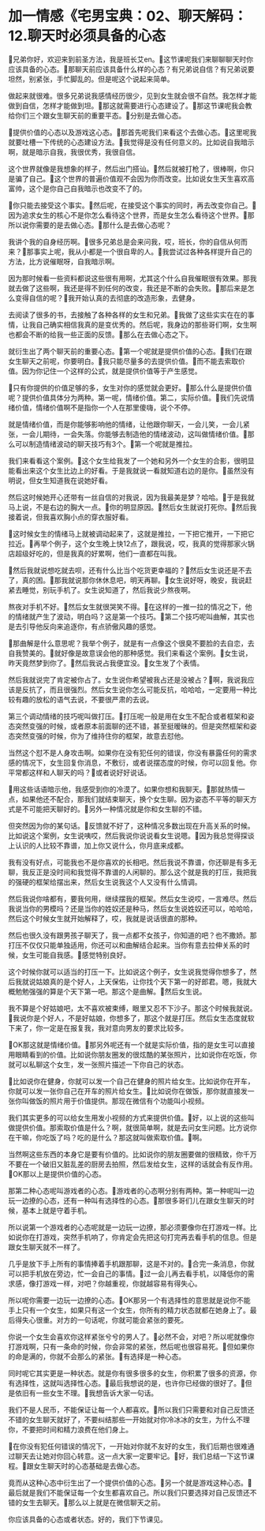 # 加一情感《宅男宝典：02、聊天解码：12.聊天时必须具备的心态

🎼兄弟你好，欢迎来到前圣方法，我是班长艾en。🎼这节课呢我们来聊聊聊天时你应该具备的心态。🎼那聊天前应该具备什么样的心态？有兄弟说自信？有兄弟说要坦然，别紧张，手忙脚乱的。但是呢这个说起来简单。

做起来就很难。很多兄弟说我感情经历很少，见到女生就会很不自然。我怎样才能做到自信，怎样才能做到坦。🎼那这就需要进行心态建设了。🎼那这节课呢我会教给你们三个跟女生聊天前的重要平态。🎼分别是去做心态。

🎼提供价值的心态以及游戏这心态。🎼那首先呢我们来看这个去做心态。🎼这里呢我就要吐槽一下传统的心态建设方法。🎼我觉得是没有任何意义的。比如说自我暗示啊，就是暗示自我，我很优秀，我很自信。

这个世界就像是我想象的样子，然后出门搭讪。🎼然后就被打枪了，很棒啊，你只是骗了自己。🎼这个世界的普遍价值观不会因为你而改变。比如说女生天生喜欢高富帅，这个是你自己自我暗示也改变不了的。

🎼你只能去接受这个事实。🎼然后呢，在接受这个事实的同时，再去改变你自己。🎼因为追求女生的核心不是你怎么看待这个世界，而是女生怎么看待这个世界。🎼那所以说你需要的是去做心态。🎼那什么是去做心态呢？

我讲个我的自身经历啊。🎼很多兄弟总是会来问我，哎，班长，你的自信从何而来？🎼那事实上呢，我从小都是一个很自卑的人。🎼我尝试过各种各样提升自己的方法，比方说催眠呀，自我暗示啊。

因为那时候看一些资料都说这些很有用啊，尤其这个什么自我催眠很有效果。那我就去做了这些啊，我还是得不到任何的改变，我还是不断的会失败。🎼那后来是怎么变得自信的呢？🎼我开始认真的去彻底的改造形象，去健身。

去阅读了很多的书，去接触了各种各样的女生和兄弟。🎼我做了这些实实在在的事情，让我自己确实相信我真的是变优秀的。然后呢，我身边的那些哥们啊，女生啊也都会不断的给我一些正面的反馈。🎼那么在去做心态之下。

就衍生出了两个聊天前的重要心态。🎼第一个呢就是提供价值的心态。🎼我们在跟女生聊天之前呢，你要明白。🎼我只能尽量多的去提供价值。🎼而不能去索取价值。因为你记住一个这样的公式，就是提供价值等于产生感觉。

🎼只有你提供的价值足够的多，女生对你的感觉就会更好。🎼那么什么是提供价值呢？提供价值具体分为两种。第一呢，情绪价值。第二，实际价值。🎼我们先说情绪价值，情绪价值啊不是指你一个人在那里傻嗨，说个不停。

就是情绪价值，而是你能够影响他的情绪，让他跟你聊天，一会儿笑，一会儿紧张，一会儿期待，一会失落。你能够去制造他的情绪波动，这叫做情绪价值。🎼那么可以制造情绪波动的聊天技巧有3个。🎼第一个呢就是推拉。

我们来看看这个案例。🎼这个女生给我发了一个她和另外一个女生的合影，很明显能看出来这个女生比边上的好看。于是我就说一看就知道右边的是你。🎼虽然没有明说，但女生知道我在说她好看。

然后这时候她开心还带有一丝自信的对我说，因为我最美是梦？哈哈。🎼于是我就马上说，不是右边的胸大一点。🎼你的明显原因。🎼然后女生就说打死你。🎼然后我接着说，但我喜欢胸小点的穿衣服好看。

🎼这时候女生的情绪马上就被调动起来了，这就是推拉，一下把它推开，一下把它拉近。🎼再举个例子，这个女生晚上快12点了，跟我说，哎，我真的觉得那家火锅店超级好吃的，但是我真的好累啊，他们一直都在叫我。

🎼然后我就说想吃就去呗，还有什么比当个吃货更幸福的？🎼然后女生说还是不去了，真的困。🎼那我就说那你休休息吧，明天再聊。🎼女生说好呀，晚安，我说赶紧去睡觉，别玩手机了。女生说知道了，然后我说少熬夜啊。

熬夜对手机不好。🎼然后女生就很哭笑不得。🎼在这样的一推一拉的情况之下，他的情绪就产生了波动，明白吗？这是第一个技巧。🎼第二个技巧呢叫曲解，其实也是去引导他反向来追逐你，有点骄傲风趣的感觉。

🎼那曲解是什么意思呢？我举个例子，就是有一点像这个很臭不要脸的去自恋，去自我赞美的。🎼就好像是故意误会他的那种感觉。我们来看这个案例。🎼女生说，昨天竟然梦到你了。🎼然后我说占我便宜没。🎼女生发了个表情。

然后我就说完了肯定被你占了。女生说你希望被我占还是没被占？🎼啊，我说我应该是反抗了，而且很强烈。然后女生说你怎么可能反抗，哈哈哈，一定要用一种比较有趣的放松的语气去说，不要很严肃的去说。

第三个调动情绪的技巧呢叫做打压。🎼打压呢一般是用在女生不配合或者框架和姿态突然变强的时候，或者原本前面聊的还不错，甚至挺暧昧的。但是突然框架和姿态突然变强的时候，你为了维持住你的框架，故意去怼他。

当然这个怼不是人身攻击啊。如果你在没有犯任何的错误，你没有暴露任何的需求感的情况下，女生回复你消息，不敷衍，或者说摆态度的时候，你可以回复他。你平常都这样和人聊天的吗？🎼或者说好好说话。

🎼用这些话语暗示他，我感受到你的冷漠了。如果你想和我聊天。🎼那就热情一点，如果他还不配合，那我们就结束聊天，换个女生聊。因为姿态不平等的聊天方式是不可能把天聊好的。🎼另外一种情况就是你和女生聊的不错。

但突然因为你的某句话。🎼反馈就不好了，这种情况多数出现在升高关系的时候。比如说这个案例，女生说咦哎，然后我说你说说看女生说嗯。🎼因为我总觉得探谈上认识的人比较不靠谱，加上你又说什么，你月底来成都。

我有没有好点，可能我也不是你喜欢的长相吧。然后我说不靠谱，你还聊是有多无聊，我反正是没时间和我觉得不靠谱的人闲聊的。那么这个就是我的打压，我把我的强硬的框架给摆出来，然后女生说我这个人又没有什么情调。

然后我说你啥都有，要我何用，继续摆我的框架。然后女生说哎，一言难尽。然后我说当你的男模吗？还是当你的姓奴还是种马，然后女生说姓奴还可以，哈哈哈，然后这个时候女生就开始解释了，哎，我就是说话很直的那种。

然后也很久没有跟男孩子聊天了，我一点都不女孩子，你知道的吧？也不撒娇。那打压不仅仅只能单独适用，你还可以和曲解结合起来。当你有意去拉伸关系的时候，女生可能自我感。🎼感觉特别良好。

这个时候你就可以适当的打压一下。比如说这个例子，女生说我觉得你想多了，然后我就说姑娘真的是个好人，上天保佑，让你找个天下第一的好郎君。嗯，我就大概勉勉强强的算是个天下第一吧。那这个是曲解。🎼然后女生说。

我不算是个好姑娘吧，太不喜欢被束缚，眼里又忍不下沙子。那这个时候我就说。🎼我说你是个好人，不是好姑娘，你想多了，那这个就是打压。然后女生态度就软下来了，你一定是在报复我，我对意向男友的要求比较多。

🎼OK那这就是情绪价值。🎼那另外呢还有一个就是实际价值，指的是女生可以直接用眼睛看到的价值。比如说你朋友圈发的很炫酷的某张照片，比如说你在吃饭，你就可以私聊这个女生，发一张照片描述一下你自己的状态。

🎼比如说你在健身，你就可以发一个自己在健身的照片给女生。比如说你在开车，你就可以发一张你自己在开车的照片给女生。🎼比如说你在做饭，那你就直接发一张你叫做饭的照片用于价值提供。那现在微信有个功能叫小视频。

我们其实更多的可以给女生用发小视频的方式来提供价值。🎼好，以上说的这些叫做提供价值。那索取价值是什么？啊，就很简单啊，就是去问女生问题。比方说你在干嘛，你吃饭了吗？吃的是什么？那这就叫做索取价值。🎼啊。

当然啊这些东西的本身它是要有价值的。比如说你的朋友圈要做的很精致，你千万不要在一个破旧又脏乱差的厨房去拍照，然后发给女生，这样的话就会有反作用。🎼OK那以上是提供价值的心态。

那第二种心态呢叫游戏者的心态。🎼游戏者的心态啊分别有两种。第一种呢叫一边玩一边撩的心态，还有一种叫有选择性的心态。🎼那很多哥们儿在跟女生聊天的时候，基本上就是守着手机。

所以说第一个游戏者的心态呢就是一边玩一边撩，那必须要像你在打游戏一样。比如说你在打游戏，突然手机响了，你肯定会先把这句打完再去看手机的信息。但是跟女生聊天就不一样了。

几乎是放下手上所有的事情捧着手机跟那聊，这是不对的。🎼合完一条消息，你就可以把手机放在旁边，忙一会自己的事情。🎼过一会儿再去看手机，以降低你的需求感，像打游戏一样，对吧？你越重视，你就越容易有得失心。

所以呢你需要一边玩一边撩的心态。🎼OK那另一个有选择性的意思就是说你不能手上只有一个女生，如果只有这一个女生，你所有的精力状态就都在她身上了。最后得失心很重。对方的一句话呢，你就可能会紧张的要死。

你说一个女生会喜欢你这样紧张兮兮的男人了。🎼必然不会，对吧？所以呢就像你打游戏啊，只有一条命的时候，你会非常的紧张，然后呢也很容易死。🎼但如果你的命是满的，你就不会那么的紧张。🎼有选择是一种心态。

同时呢它其实更是一种状态。就是你有很多很多的女生，你积累了很多的资源，你有选择性，这就叫选择性心态。🎼最后我想说的是，也许你已经做的很好了。🎼但是依旧有一些女生不理。🎼我想告诉大家一句话。

我们不是人民币，不能保证让每一个人都喜欢。🎼所以我们只需要和对自己反馈还不错的女生聊天就好了，不要纠结那些一开始就对你冷冰冰的女生，为什么不理你，不要把时间和精力浪费在他们身上。

🎼在你没有犯任何错误的情况下，一开始对你就不友好的女生，我们后期也很难通过聊天去让她对你回心转意。这一点大家一定要牢记。🎼好，我们总结一下这节课程。🎼跟女生聊天时的心态基础是去做心态。

竟而从这种心态中衍生出了一个提供价值的心态。🎼另一个就是游戏这种心态。🎼最后就是我们不能保证每一个女生都喜欢自己。所以我们只要选择对自己反馈还不错的女生去聊天。🎼那么以上就是在微信聊天之前。

你应该具备的心态或者状态。好的，我们下节课见。